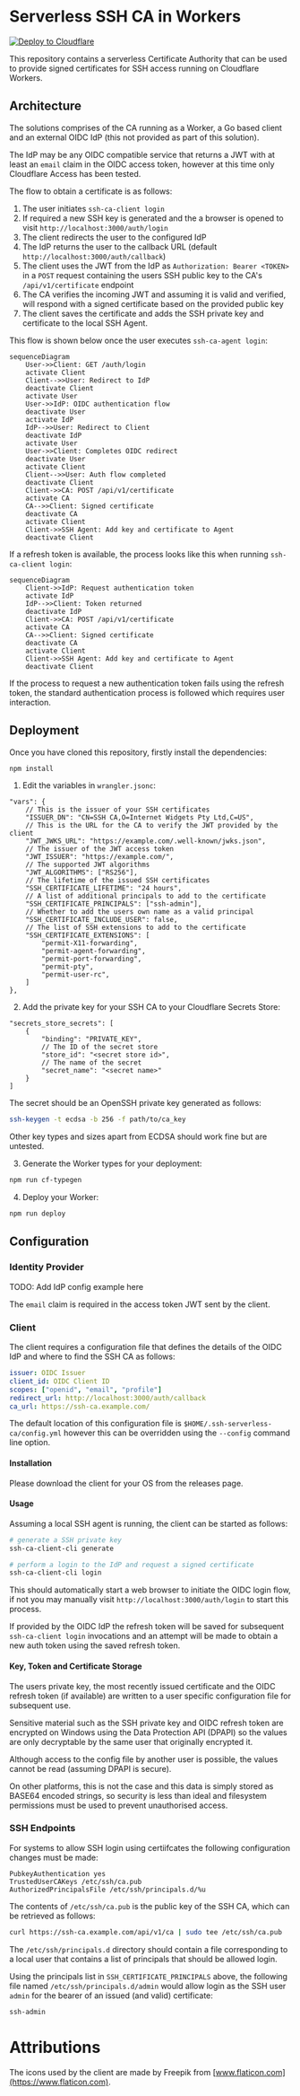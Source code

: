 # Serverless SSH CA in Workers

[![Deploy to Cloudflare](https://deploy.workers.cloudflare.com/button)](https://deploy.workers.cloudflare.com/?url=https%3A%2F%2Fgithub.com%2Fandrewheberle%2Fserverless-ssh-ca)

This repository contains a serverless Certificate Authority that can be used
to provide signed certificates for SSH access running on Cloudflare Workers.

## Architecture

The solutions comprises of the CA running as a Worker, a Go based client and 
an external OIDC IdP (this not provided as part of this solution).

The IdP may be any OIDC compatible service that returns a JWT with at least
an `email` claim in the OIDC access token, however at this time only
Cloudflare Access has been tested.

The flow to obtain a certificate is as follows:

1. The user initiates `ssh-ca-client login`
2. If required a new SSH key is generated and the a browser is opened to
   visit `http://localhost:3000/auth/login`
3. The client redirects the user to the configured IdP
4. The IdP returns the user to the callback URL (default
   `http://localhost:3000/auth/callback`)
5. The client uses the JWT from the IdP as `Authorization: Bearer <TOKEN>`
   in a `POST` request containing the users SSH public key to the CA's
   `/api/v1/certificate` endpoint
6. The CA verifies the incoming JWT and assuming it is valid and verified, will respond with a signed certificate based on the provided public key
7. The client saves the certificate and adds the SSH private key and certificate to the local SSH Agent.

This flow is shown below once the user executes `ssh-ca-agent login`:

```mermaid
sequenceDiagram
    User->>Client: GET /auth/login
    activate Client
    Client-->>User: Redirect to IdP
    deactivate Client
    activate User
    User->>IdP: OIDC authentication flow
    deactivate User
    activate IdP
    IdP-->>User: Redirect to Client
    deactivate IdP
    activate User
    User->>Client: Completes OIDC redirect
    deactivate User
    activate Client
    Client-->>User: Auth flow completed
    deactivate Client
    Client->>CA: POST /api/v1/certificate
    activate CA
    CA-->>Client: Signed certificate
    deactivate CA
    activate Client
    Client->>SSH Agent: Add key and certificate to Agent
    deactivate Client
```

If a refresh token is available, the process looks like this when running `ssh-ca-client login`:

```mermaid
sequenceDiagram
    Client->>IdP: Request authentication token
    activate IdP
    IdP-->>Client: Token returned
    deactivate IdP
    Client->>CA: POST /api/v1/certificate
    activate CA
    CA-->>Client: Signed certificate
    deactivate CA
    activate Client
    Client->>SSH Agent: Add key and certificate to Agent
    deactivate Client
```

If the process to request a new authentication token fails using the refresh token, the standard authentication process is followed which requires user interaction.

## Deployment

Once you have cloned this repository, firstly install the dependencies:

```sh
npm install
```

1. Edit the variables in `wrangler.jsonc`:

```jsonc
"vars": {
    // This is the issuer of your SSH certificates
    "ISSUER_DN": "CN=SSH CA,O=Internet Widgets Pty Ltd,C=US",
    // This is the URL for the CA to verify the JWT provided by the client
    "JWT_JWKS_URL": "https://example.com/.well-known/jwks.json",
    // The issuer of the JWT access token
    "JWT_ISSUER": "https://example.com/",
    // The supported JWT algorithms
    "JWT_ALGORITHMS": ["RS256"],
    // The lifetime of the issued SSH certificates
    "SSH_CERTIFICATE_LIFETIME": "24 hours",
    // A list of additional principals to add to the certificate
    "SSH_CERTIFICATE_PRINCIPALS": ["ssh-admin"],
    // Whether to add the users own name as a valid principal
    "SSH_CERTIFICATE_INCLUDE_USER": false,
    // The list of SSH extensions to add to the certificate
    "SSH_CERTIFICATE_EXTENSIONS": [
        "permit-X11-forwarding",
        "permit-agent-forwarding",
        "permit-port-forwarding",
        "permit-pty",
        "permit-user-rc",
    ]
},
```

2. Add the private key for your SSH CA to your Cloudflare Secrets Store:

```jsonc
"secrets_store_secrets": [
    {
        "binding": "PRIVATE_KEY",
        // The ID of the secret store
        "store_id": "<secret store id>",
        // The name of the secret
        "secret_name": "<secret name>"
    }
]
```

The secret should be an OpenSSH private key generated as follows:

```sh
ssh-keygen -t ecdsa -b 256 -f path/to/ca_key
```

Other key types and sizes apart from ECDSA should work fine but are untested.

3. Generate the Worker types for your deployment:

```sh
npm run cf-typegen
```

4. Deploy your Worker:

```sh
npm run deploy
```

## Configuration

### Identity Provider

TODO: Add IdP config example here

The `email` claim is required in the access token JWT sent by the client.

### Client

The client requires a configuration file that defines the details of the OIDC
IdP and where to find the SSH CA as follows:

```yaml
issuer: OIDC Issuer
client_id: OIDC Client ID
scopes: ["openid", "email", "profile"]
redirect_url: http://localhost:3000/auth/callback
ca_url: https://ssh-ca.example.com/
```

The default location of this configuration file is `$HOME/.ssh-serverless-ca/config.yml`
however this can be overridden using the `--config` command line option.

#### Installation

Please download the client for your OS from the releases page.

#### Usage

Assuming a local SSH agent is running, the client can be started as follows:

```sh
# generate a SSH private key
ssh-ca-client-cli generate

# perform a login to the IdP and request a signed certificate
ssh-ca-client-cli login
```

This should automatically start a web browser to initiate the OIDC login flow,
if not you may manually visit `http://localhost:3000/auth/login` to start this
process.

If provided by the OIDC IdP the refresh token will be saved for subsequent
`ssh-ca-client login` invocations and an attempt will be made to obtain a new
auth token using the saved refresh token.

#### Key, Token and Certificate Storage

The users private key, the most recently issued certificate and the OIDC
refresh token (if available) are written to a user specific configuration file
for subsequent use.

Sensitive material such as the SSH private key and OIDC refresh token are
encrypted on Windows using the Data Protection API (DPAPI) so the values are
only decryptable by the same user that originally encrypted it.

Although access to the config file by another user is possible, the values
cannot be read (assuming DPAPI is secure).

On other platforms, this is not the case and this data is simply stored as 
BASE64 encoded strings, so security is less than ideal and filesystem
permissions must be used to prevent unauthorised access.

### SSH Endpoints

For systems to allow SSH login using certiifcates the following configuration
changes must be made:

```ssh
PubkeyAuthentication yes
TrustedUserCAKeys /etc/ssh/ca.pub
AuthorizedPrincipalsFile /etc/ssh/principals.d/%u
```

The contents of `/etc/ssh/ca.pub` is the public key of the SSH CA, which can be
retrieved as follows:

```sh
curl https://ssh-ca.example.com/api/v1/ca | sudo tee /etc/ssh/ca.pub
```

The `/etc/ssh/principals.d` directory should contain a file corresponding to
a local user that contains a list of principals that should be allowed
login.

Using the principals list in `SSH_CERTIFICATE_PRINCIPALS` above, the
following file named `/etc/ssh/principals.d/admin` would allow login
as the SSH user `admin` for the bearer of an issued (and valid) certificate:

```
ssh-admin
```

# Attributions

The icons used by the client are made by Freepik from [www.flaticon.com](https://www.flaticon.com).
